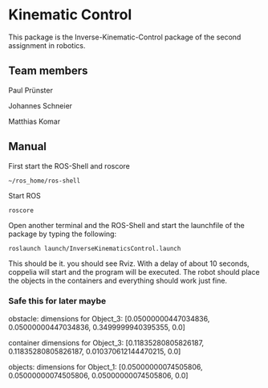 # Kinematic Control

This package is the Inverse-Kinematic-Control package of the second assignment in robotics.

## Team members
Paul Prünster

Johannes Schneier

Matthias Komar

## Manual


First start the ROS-Shell and roscore
```shell
~/ros_home/ros-shell
```
Start ROS
```shell
roscore
```

Open another terminal and the ROS-Shell and start the launchfile of the package by typing the following:

```shell
roslaunch launch/InverseKinematicsControl.launch
```

This should be it. you should see Rviz. With a delay of about 10 seconds, coppelia will start and the program will be executed. The robot should place the objects in the containers and everything should work just fine.


### Safe this for later maybe
obstacle:
dimensions for Object_3: [0.05000000447034836, 0.05000000447034836, 0.3499999940395355, 0.0]

container
dimensions for Object_3: [0.11835280805826187, 0.11835280805826187, 0.010370612144470215, 0.0]

objects:
dimensions for Object_1: [0.05000000074505806, 0.05000000074505806, 0.05000000074505806, 0.0]
